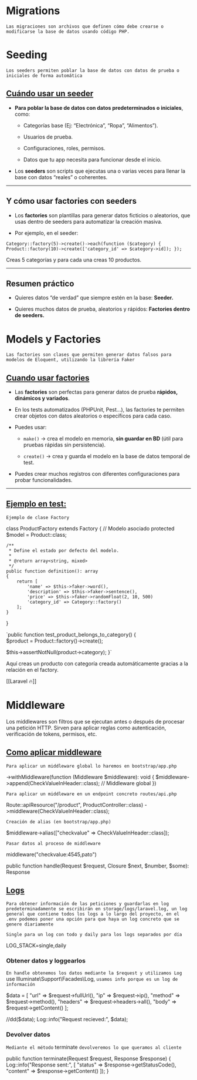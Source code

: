 # Migrations

`Las migraciones son archivos que definen cómo debe crearse o modificarse la base de datos usando código PHP.`
# Seeding

`Los seeders permiten poblar la base de datos con datos de prueba o iniciales de forma automática`
## <u>Cuándo usar un seeder</u>

- **Para poblar la base de datos con datos predeterminados o iniciales**, como:
    
    - Categorías base (Ej: “Electrónica”, “Ropa”, “Alimentos”).
        
    - Usuarios de prueba.
        
    - Configuraciones, roles, permisos.
        
    - Datos que tu app necesita para funcionar desde el inicio.
        
- Los **seeders** son scripts que ejecutas una o varias veces para llenar la base con datos “reales” o coherentes.
    

---

## Y cómo usar factories con seeders

- Los **factories** son plantillas para generar datos ficticios o aleatorios, que usas dentro de seeders para automatizar la creación masiva.
    
- Por ejemplo, en el seeder:


`Category::factory(5)->create()->each(function ($category) {     Product::factory(10)->create(['category_id' => $category->id]); });`

Creas 5 categorías y para cada una creas 10 productos.

---

## Resumen práctico

- Quieres datos “de verdad” que siempre estén en la base: **Seeder.**
    
- Quieres muchos datos de prueba, aleatorios y rápidos: **Factories dentro de seeders.**


# Models y Factories

`Las factories son clases que permiten generar datos falsos para modelos de Eloquent, utilizando la librería Faker`

## <u>Cuando usar factories</u>

- Las **factories** son perfectas para generar datos de prueba **rápidos, dinámicos y variados**.
    
- En los tests automatizados (PHPUnit, Pest...), las factories te permiten crear objetos con datos aleatorios o específicos para cada caso.
    
- Puedes usar:
    
    - `make()` → crea el modelo en memoria, **sin guardar en BD** (útil para pruebas rápidas sin persistencia).
        
    - `create()` → crea y guarda el modelo en la base de datos temporal de test.
        
- Puedes crear muchos registros con diferentes configuraciones para probar funcionalidades.
    

---

## <u>Ejemplo en test:</u>

`Ejemplo de clase Factory`

class ProductFactory extends Factory
{
    // Modelo asociado
    protected $model = Product::class;

    /**
     * Define el estado por defecto del modelo.
     *
     * @return array<string, mixed>
     */
    public function definition(): array
    {
        return [
            'name' => $this->faker->word(),
            'description' => $this->faker->sentence(),
            'price' => $this->faker->randomFloat(2, 10, 500)
            'category_id' => Category::factory()
        ];
    }
}


`public function test_product_belongs_to_category() 
{     
$product = Product::factory()->create();    

$this->assertNotNull(product->category); 
}`

Aquí creas un producto con categoría creada automáticamente gracias a la relación en el factory.




[[Laravel 🔥]]

# Middleware

Los middlewares son filtros que se ejecutan antes o después de procesar una petición HTTP. Sirven para aplicar reglas como autenticación, verificación de tokens, permisos, etc.
## <u>Como aplicar middleware</u>

`Para aplicar un middleware global lo haremos en bootstrap/app.php`

->withMiddleware(function (Middleware $middleware): void {
$middleware->append(CheckValueInHeader::class);
// Middleware global
})

`Para aplicar un middleware en un endpoint concreto routes/api.php`

Route::apiResource("/product", ProductController::class)
->middleware(CheckValueInHeader::class);

`Creación de alias (en bootstrap/app.php)`

$middleware->alias(["checkvalue" => CheckValueInHeader::class]);

`Pasar datos al proceso de middleware`

middleware("checkvalue:4545,pato")

public function handle(Request $request, Closure $next, $number, $some): Response

## <u>Logs</u>

`Para obtener información de las peticiones y guardarlas en log predeterminadamente se escribirán en storage/logs/laravel.log, un log general que contiene todos los logs a lo largo del proyecto, en el .env podemos poner una opción para que haya un log concreto que se genere diariamente `

`Single para un log con todo y daily para los logs separados por día`

LOG_STACK=single,daily 

### Obtener datos y loggearlos

`En handle obtenemos los datos mediante la $request y utilizamos Log` use Illuminate\Support\Facades\Log, `usamos info porque es un log de información`

$data = [
"url" => $request->fullUrl(),
"ip" => $request->ip(),
"method" => $request->method(),
"headers" => $request->headers->all(),
"body" => $request->getContent()
];

//dd($data);
Log::info("Request recieved:", $data);


### Devolver datos 

`Mediante el método`  terminate  `devolveremos lo que queramos al cliente`

public function terminate(Request $request, Response $response)
{
Log::info("Response sent:", [
"status" => $response->getStatusCode(),
"content" => $response->getContent()
]);
}

